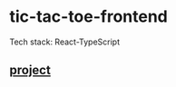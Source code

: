 # tic-tac-toe-frontend
Tech stack: React-TypeScript 

## [project](https://loqumi-tic-tac-toe.web.app/)
